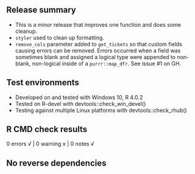 ## Release summary

* This is a minor release that improves one function and does some cleanup.
* `styler` used to clean up formatting.
* `remove_cols` parameter added to `get_tickets` so that custom fields causing errors can be removed. Errors occurred when a field was sometimes blank and assigned a logical type were appended to non-blank, non-logical inside of a `purrr::map_dfr`. See issue #1 on GH.


## Test environments

* Developed on and tested with Windows 10, R 4.0.2
* Tested on R-devel with devtools::check_win_devel()
* Testing against multiple Linux platforms with devtools::check_rhub()


## R CMD check results
0 errors √ | 0 warning x | 0 notes √

## No reverse dependencies
